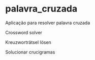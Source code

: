 # palavra_cruzada

Aplicação para resolver palavra cruzada

Crossword solver

Kreuzworträtsel lösen

Solucionar crucigramas
